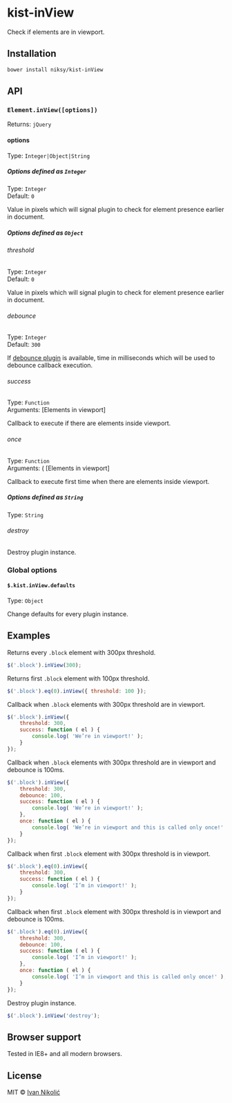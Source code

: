 # kist-inView

Check if elements are in viewport.

## Installation

```sh
bower install niksy/kist-inView
```

## API

### `Element.inView([options])`

Returns: `jQuery`

#### options

Type: `Integer|Object|String`

##### Options defined as `Integer`

Type: `Integer`  
Default: `0`

Value in pixels which will signal plugin to check for element presence earlier in document.

##### Options defined as `Object`

###### threshold

Type: `Integer`  
Default: `0`

Value in pixels which will signal plugin to check for element presence earlier in document.

###### debounce

Type: `Integer`  
Default: `300`

If [debounce plugin](https://github.com/niksy/jquery-throttle-debounce) is available, time in milliseconds which will be used to debounce callback execution.

###### success

Type: `Function`  
Arguments: [Elements in viewport]

Callback to execute if there are elements inside viewport.

###### once

Type: `Function`  
Arguments: ( [Elements in viewport]

Callback to execute first time when there are elements inside viewport.

##### Options defined as `String`

Type: `String`

###### destroy

Destroy plugin instance.

### Global options

#### `$.kist.inView.defaults`

Type: `Object`

Change defaults for every plugin instance.

## Examples

Returns every `.block` element with 300px threshold.

```js
$('.block').inView(300);
```

Returns first `.block` element with 100px threshold.

```js
$('.block').eq(0).inView({ threshold: 100 });
```

Callback when `.block` elements with 300px threshold are in viewport.

```js
$('.block').inView({
	threshold: 300,
	success: function ( el ) {
		console.log( 'We’re in viewport!' );
	}
});
```

Callback when `.block` elements with 300px threshold are in viewport and debounce is 100ms.

```js
$('.block').inView({
	threshold: 300,
	debounce: 100,
	success: function ( el ) {
		console.log( 'We’re in viewport!' );
	},
	once: function ( el ) {
		console.log( 'We’re in viewport and this is called only once!' );
	}
});
```

Callback when first `.block` element with 300px threshold is in viewport.

```js
$('.block').eq(0).inView({
	threshold: 300,
	success: function ( el ) {
		console.log( 'I’m in viewport!' );
	}
});
```

Callback when first `.block` element with 300px threshold is in viewport and debounce is 100ms.

```js
$('.block').eq(0).inView({
	threshold: 300,
	debounce: 100,
	success: function ( el ) {
		console.log( 'I’m in viewport!' );
	},
	once: function ( el ) {
		console.log( 'I’m in viewport and this is called only once!' );
	}
});
```

Destroy plugin instance.

```js
$('.block').inView('destroy');
```

## Browser support

Tested in IE8+ and all modern browsers.

## License

MIT © [Ivan Nikolić](http://ivannikolic.com)
